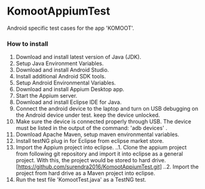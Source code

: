 # KomootAppiumTest

Android specific test cases for the app 'KOMOOT'.


### How to install

1. Download and install latest version of Java (JDK).
2. Setup Java Environment Variables.
3. Download and install Android Studio.
4. Install additional Android SDK tools.
5. Setup Android Environmental Variables.
6. Download and install Appium Desktop app.
7. Start the Appium server.
8. Download and install Eclipse IDE for Java.
9. Connect the android device to the laptop and turn on USB debugging on the Android device under test. keep the device unlocked.
10. Make sure the device is connected properly through USB. The device must be listed in the output of the command: 'adb devices' . 
10. Download Apache Maven, setup maven environmental variables.
11. Install testNG plug in for Eclipse from eclipse market store.
12. Import the Appium project into eclipse.
..1. Clone the appium project from following git repository and import it into eclipse as a general project. With this, the project would be stored to hard drive.
[https://github.com/surendra2016/KomootAppiumTest.git]
..2. Import the project from hard drive as a Maven project into eclipse.
13. Run the test file 'KomootTest.java' as a TestNG test.
